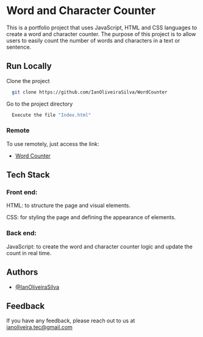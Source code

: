 
# Word and Character Counter


This is a portfolio project that uses JavaScript, HTML and CSS languages ​​to create a word and character counter. The purpose of this project is to allow users to easily count the number of words and characters in a text or sentence.


## Run Locally

Clone the project

```bash
  git clone https://github.com/IanOliveiraSilva/WordCounter
```

Go to the project directory



```bash
  Execute the file "Index.html"
```





### Remote
To use remotely, just access the link:

  - [Word Counter](http://ianoliveirasilva.github.io/WordCounter/)




## Tech Stack
### Front end: 
HTML: to structure the page and visual elements.

CSS: for styling the page and defining the appearance of elements.
### Back end:
JavaScript: to create the word and character counter logic and update the count in real time.


## Authors

- [@IanOliveiraSilva](https://github.com/IanOliveiraSilva)


## Feedback

If you have any feedback, please reach out to us at ianoliveira.tec@gmail.com

